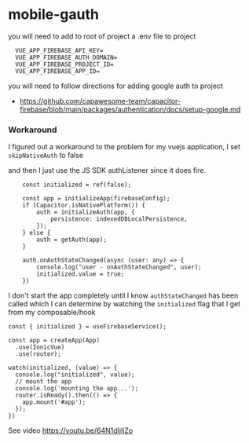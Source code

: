# mobile-gauth

you will need to add to root of project a .env file to project 
```
  VUE_APP_FIREBASE_API_KEY= 
  VUE_APP_FIREBASE_AUTH_DOMAIN= 
  VUE_APP_FIREBASE_PROJECT_ID= 
  VUE_APP_FIREBASE_APP_ID= 
```


you will need to follow directions for adding google auth to project
- https://github.com/capawesome-team/capacitor-firebase/blob/main/packages/authentication/docs/setup-google.md


### Workaround

I figured out a workaround to the problem for my vuejs application, I set `skipNativeAuth` to false


and then I just use the JS SDK authListener since it does fire.
```
    const initialized = ref(false);

    const app = initializeApp(firebaseConfig);
    if (Capacitor.isNativePlatform()) {
        auth = initializeAuth(app, {
            persistence: indexedDBLocalPersistence,
        });
    } else {
        auth = getAuth(app);
    }

    auth.onAuthStateChanged(async (user: any) => {
        console.log("user - onAuthStateChanged", user);
        initialized.value = true;
    })
```
I don't start the app completely until I know `authStateChanged` has been called which I can determine by watching the `initialized` flag that I get from my composable/hook

```
const { initialized } = useFirebaseService();

const app = createApp(App)
  .use(IonicVue)
  .use(router);

watch(initialized, (value) => {
  console.log("initialized", value);
  // mount the app
  console.log('mounting the app...');
  router.isReady().then(() => {
    app.mount('#app');
  });
})
```



See video
https://youtu.be/64N1dIjljZo
